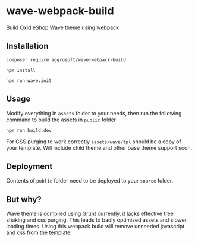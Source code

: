 # wave-webpack-build
Build Oxid eShop Wave theme using webpack

## Installation

`composer require aggrosoft/wave-webpack-build`

`npm install`

`npm run wave:init`

## Usage

Modify everything in `assets` folder to your needs, then  run the following command to build the assets in `public` folder

`npm run build:dev`

For CSS purging to work correctly `assets/wave/tpl` should be a copy of your template. 
Will include child theme and other base theme support soon.

## Deployment

Contents of `public` folder need to be deployed to your `source` folder.

## But why?

Wave theme is compiled using Grunt currently, it lacks effective tree shaking and css purging. This leads to badly
optimized assets and slower loading times. Using this webpack build will remove unneeded javascript and css from the
template.